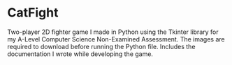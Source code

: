 # CatFight
Two-player 2D fighter game I made in Python using the Tkinter library for my A-Level Computer Science Non-Examined Assessment. 
The images are required to download before running the Python file.
Includes the documentation I wrote while developing the game.
